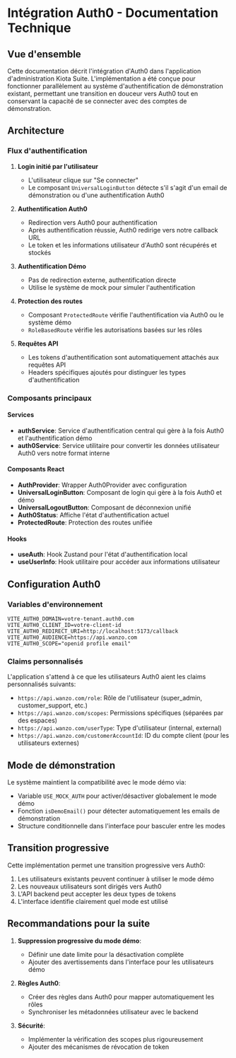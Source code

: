 # Intégration Auth0 - Documentation Technique

## Vue d'ensemble
Cette documentation décrit l'intégration d'Auth0 dans l'application d'administration Kiota Suite. L'implémentation a été conçue pour fonctionner parallèlement au système d'authentification de démonstration existant, permettant une transition en douceur vers Auth0 tout en conservant la capacité de se connecter avec des comptes de démonstration.

## Architecture

### Flux d'authentification

1. **Login initié par l'utilisateur**
   - L'utilisateur clique sur "Se connecter"
   - Le composant `UniversalLoginButton` détecte s'il s'agit d'un email de démonstration ou d'une authentification Auth0

2. **Authentification Auth0**
   - Redirection vers Auth0 pour authentification
   - Après authentification réussie, Auth0 redirige vers notre callback URL
   - Le token et les informations utilisateur d'Auth0 sont récupérés et stockés

3. **Authentification Démo**
   - Pas de redirection externe, authentification directe
   - Utilise le système de mock pour simuler l'authentification

4. **Protection des routes**
   - Composant `ProtectedRoute` vérifie l'authentification via Auth0 ou le système démo
   - `RoleBasedRoute` vérifie les autorisations basées sur les rôles

5. **Requêtes API**
   - Les tokens d'authentification sont automatiquement attachés aux requêtes API
   - Headers spécifiques ajoutés pour distinguer les types d'authentification

### Composants principaux

#### Services

- **authService**: Service d'authentification central qui gère à la fois Auth0 et l'authentification démo
- **auth0Service**: Service utilitaire pour convertir les données utilisateur Auth0 vers notre format interne

#### Composants React

- **AuthProvider**: Wrapper Auth0Provider avec configuration
- **UniversalLoginButton**: Composant de login qui gère à la fois Auth0 et démo
- **UniversalLogoutButton**: Composant de déconnexion unifié
- **Auth0Status**: Affiche l'état d'authentification actuel
- **ProtectedRoute**: Protection des routes unifiée

#### Hooks

- **useAuth**: Hook Zustand pour l'état d'authentification local
- **useUserInfo**: Hook utilitaire pour accéder aux informations utilisateur

## Configuration Auth0

### Variables d'environnement
```
VITE_AUTH0_DOMAIN=votre-tenant.auth0.com
VITE_AUTH0_CLIENT_ID=votre-client-id
VITE_AUTH0_REDIRECT_URI=http://localhost:5173/callback
VITE_AUTH0_AUDIENCE=https://api.wanzo.com
VITE_AUTH0_SCOPE="openid profile email"
```

### Claims personnalisés
L'application s'attend à ce que les utilisateurs Auth0 aient les claims personnalisés suivants:

- `https://api.wanzo.com/role`: Rôle de l'utilisateur (super_admin, customer_support, etc.)
- `https://api.wanzo.com/scopes`: Permissions spécifiques (séparées par des espaces)
- `https://api.wanzo.com/userType`: Type d'utilisateur (internal, external)
- `https://api.wanzo.com/customerAccountId`: ID du compte client (pour les utilisateurs externes)

## Mode de démonstration

Le système maintient la compatibilité avec le mode démo via:

- Variable `USE_MOCK_AUTH` pour activer/désactiver globalement le mode démo
- Fonction `isDemoEmail()` pour détecter automatiquement les emails de démonstration
- Structure conditionnelle dans l'interface pour basculer entre les modes

## Transition progressive

Cette implémentation permet une transition progressive vers Auth0:

1. Les utilisateurs existants peuvent continuer à utiliser le mode démo
2. Les nouveaux utilisateurs sont dirigés vers Auth0
3. L'API backend peut accepter les deux types de tokens
4. L'interface identifie clairement quel mode est utilisé

## Recommandations pour la suite

1. **Suppression progressive du mode démo**:
   - Définir une date limite pour la désactivation complète
   - Ajouter des avertissements dans l'interface pour les utilisateurs démo

2. **Règles Auth0**:
   - Créer des règles dans Auth0 pour mapper automatiquement les rôles
   - Synchroniser les métadonnées utilisateur avec le backend

3. **Sécurité**:
   - Implémenter la vérification des scopes plus rigoureusement
   - Ajouter des mécanismes de révocation de token
